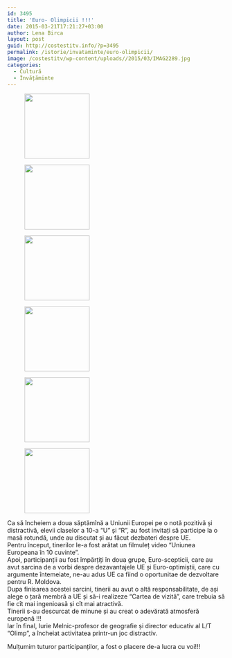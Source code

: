 ```yaml
---
id: 3495
title: 'Euro- Olimpicii !!!'
date: 2015-03-21T17:21:27+03:00
author: Lena Birca
layout: post
guid: http://costestitv.info/?p=3495
permalink: /istorie/invataminte/euro-olimpicii/
image: /costestitv/wp-content/uploads//2015/03/IMAG2289.jpg
categories:
  - Cultură
  - Învățăminte
---
```

<div id='gallery-27' class='gallery galleryid-3495 gallery-columns-3 gallery-size-thumbnail'>
  <figure class='gallery-item'> 
  
  <div class='gallery-icon portrait'>
    <a href='/costestitv/istorie/invataminte/euro-olimpicii/attachment/imag2288/'><img width="150" height="150" src="/costestitv/wp-content/uploads//2015/03/IMAG2288-150x150.jpg" class="attachment-thumbnail size-thumbnail" alt="" /></a>
  </div></figure><figure class='gallery-item'> 
  
  <div class='gallery-icon portrait'>
    <a href='/costestitv/istorie/invataminte/euro-olimpicii/attachment/imag2289-2/'><img width="150" height="150" src="/costestitv/wp-content/uploads//2015/03/IMAG22891-150x150.jpg" class="attachment-thumbnail size-thumbnail" alt="" /></a>
  </div></figure><figure class='gallery-item'> 
  
  <div class='gallery-icon landscape'>
    <a href='/costestitv/istorie/invataminte/euro-olimpicii/attachment/imag2290/'><img width="150" height="150" src="/costestitv/wp-content/uploads//2015/03/IMAG2290-150x150.jpg" class="attachment-thumbnail size-thumbnail" alt="" /></a>
  </div></figure><figure class='gallery-item'> 
  
  <div class='gallery-icon portrait'>
    <a href='/costestitv/istorie/invataminte/euro-olimpicii/attachment/imag2292/'><img width="150" height="150" src="/costestitv/wp-content/uploads//2015/03/IMAG2292-150x150.jpg" class="attachment-thumbnail size-thumbnail" alt="" /></a>
  </div></figure><figure class='gallery-item'> 
  
  <div class='gallery-icon portrait'>
    <a href='/costestitv/istorie/invataminte/euro-olimpicii/attachment/imag2293/'><img width="150" height="150" src="/costestitv/wp-content/uploads//2015/03/IMAG2293-150x150.jpg" class="attachment-thumbnail size-thumbnail" alt="" /></a>
  </div></figure><figure class='gallery-item'> 
  
  <div class='gallery-icon portrait'>
    <a href='/costestitv/istorie/invataminte/euro-olimpicii/attachment/imag2294/'><img width="150" height="150" src="/costestitv/wp-content/uploads//2015/03/IMAG2294-150x150.jpg" class="attachment-thumbnail size-thumbnail" alt="" /></a>
  </div></figure>
</div>

Ca să încheiem a doua săptămînă a Uniunii Europei pe o notă pozitivă și distractivă, elevii claselor a 10-a “U” și “R”, au fost invitați să participe la o masă rotundă, unde au discutat și au făcut dezbateri despre UE.  
Pentru început, tinerilor le-a fost arătat un filmuleț video “Uniunea Europeana în 10 cuvinte”.  
Apoi, participanții au fost împărțiți în doua grupe, Euro-scepticii, care au avut sarcina de a vorbi despre dezavantajele UE și Euro-opti<span class="text_exposed_show">miștii, care cu argumente întemeiate, ne-au adus UE ca fiind o oportunitae de dezvoltare pentru R. Moldova.<br /> Dupa finisarea acestei sarcini, tinerii au avut o altă responsabilitate, de ași alege o țară membră a UE și să-i realizeze “Cartea de vizită”, care trebuia să fie cît mai ingenioasă și cît mai atractivă.<br /> Tinerii s-au descurcat de minune și au creat o adevărată atmosferă europenă !!!<br /> Iar în final, Iurie Melnic-profesor de geografie și director educativ al L/T “Olimp”, a încheiat activitatea printr-un joc distractiv.</span>

<div class="text_exposed_show">
  <p>
    Mulțumim tuturor participanților, a fost o placere de-a lucra cu voi!!!
  </p>
</div>